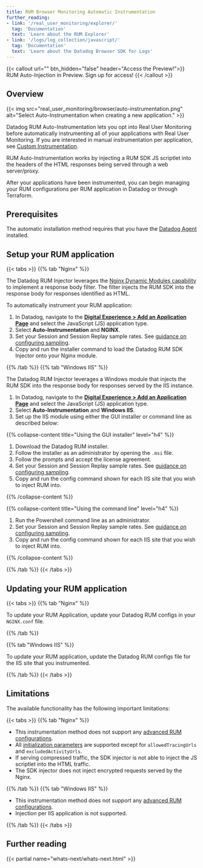 ```yaml
---
title: RUM Browser Monitoring Automatic Instrumentation
further_reading:
- link: '/real_user_monitoring/explorer/'
  tag: 'Documentation'
  text: 'Learn about the RUM Explorer'
- link: '/logs/log_collection/javascript/'
  tag: 'Documentation'
  text: 'Learn about the Datadog Browser SDK for Logs'
---
```


{{< callout url="<LINK TK>" btn_hidden="false" header="Access the Preview!">}}
RUM Auto-Injection in Preview. Sign up for access!
{{< /callout >}}

## Overview

{{< img src="real_user_monitoring/browser/auto-instrumentation.png" alt="Select Auto-Instrumentation when creating a new application." >}}

Datadog RUM Auto-Instrumentation lets you opt into Real User Monitoring before automatically instrumenting all of your applications with Real User Monitoring. If you are interested in manual instrumentation per application, see [Custom Instrumentation][1].

RUM Auto-Instrumentation works by injecting a RUM SDK JS scriptlet into the headers of the HTML responses being served through a web server/proxy.

After your applications have been instrumented, you can begin managing your RUM configurations per RUM application in Datadog or through Terraform.

## Prerequisites

The automatic installation method requires that you have the [Datadog Agent][2] installed.

## Setup your RUM application

{{< tabs >}}
{{% tab "Nginx" %}}

The Datadog RUM Injector leverages the [Nginx Dynamic Modules capability][1] to implement a response body filter. The filter injects the RUM SDK into the response body for responses identified as HTML.

To automatically instrument your RUM application:

1. In Datadog, navigate to the [**Digital Experience > Add an Application Page**][2] and select the JavaScript (JS) application type.
2. Select **Auto-Instrumentation** and **NGINX**.
3. Set your Session and Session Replay sample rates. See [guidance on configuring sampling][3].
4. Copy and run the installer command to load the Datadog RUM SDK Injector onto your Nginx module.

[1]: https://docs.nginx.com/nginx/admin-guide/dynamic-modules/dynamic-modules/
[2]: https://app.datadoghq.com/rum/list
[3]: /real_user_monitoring/guide/sampling-browser-plans/

{{% /tab %}}
{{% tab "Windows IIS" %}}

The Datadog RUM Injector leverages a Windows module that injects the RUM SDK into the response body for responses served by the IIS instance.

1. In Datadog, navigate to the [**Digital Experience > Add an Application Page**][1] and select the JavaScript (JS) application type.
2. Select **Auto-Instrumentation** and **Windows IIS**.
3. Set up the IIS module using either the GUI installer or command line as described below:

{{% collapse-content title="Using the GUI installer" level="h4" %}}

1. Download the Datadog RUM installer.
2. Follow the installer as an administrator by opening the `.msi` file.
3. Follow the prompts and accept the license agreement.
4. Set your Session and Session Replay sample rates. See [guidance on configuring sampling][1].
5. Copy and run the config command shown for each IIS site that you wish to inject RUM into.

[1]: /real_user_monitoring/guide/best-practices-for-rum-sampling/

{{% /collapse-content %}}

{{% collapse-content title="Using the command line" level="h4" %}}

1. Run the Powershell command line as an administrator.
2. Set your Session and Session Replay sample rates. See [guidance on configuring sampling][1].
3. Copy and run the config command shown for each IIS site that you wish to inject RUM into.

[1]: /real_user_monitoring/guide/best-practices-for-rum-sampling/

{{% /collapse-content %}}

[1]: https://app.datadoghq.com/rum/list/create/

{{% /tab %}}
{{< /tabs >}}

## Updating your RUM application

{{< tabs >}}
{{% tab "Nginx" %}}

To update your RUM Application, update your Datadog RUM configs in your `NGINX.conf` file.

{{% /tab %}}

{{% tab "Windows IIS" %}}

To update your RUM application, update the Datadog RUM configs file for the IIS site that you instrumented.

{{% /tab %}}
{{< /tabs >}}

## Limitations

The available functionality has the following important limitations:

{{< tabs >}}
{{% tab "Nginx" %}}

- This instrumentation method does not support any [advanced RUM configurations][1].
- All [initialization parameters][2] are supported except for `allowedTracingUrls` and `excludedActivityUrls`.
- If serving compressed traffic, the SDK injector is not able to inject the JS scriptlet into the HTML traffic.
- The SDK injector does not inject encrypted requests served by the Nginx.

[1]: /real_user_monitoring/browser/advanced_configuration/
[2]: /real_user_monitoring/browser/custom_setup/#initialization-parameters

{{% /tab %}}
{{% tab "Windows IIS" %}}

- This instrumentation method does not support any [advanced RUM configurations][1].
- Injection per IIS application is not supported.

[1]: /real_user_monitoring/browser/advanced_configuration/

{{% /tab %}}
{{< /tabs >}}

## Further reading

{{< partial name="whats-next/whats-next.html" >}}

[1]: /real_user_monitoring/browser/custom_setup
[2]: /agent/